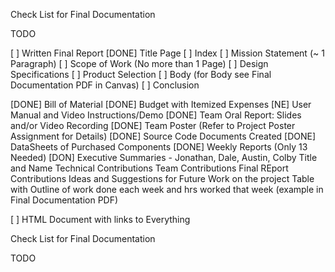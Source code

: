 Check List for Final Documentation

TODO

[ ] Written Final Report
[DONE]	    Title Page
[ ]	    Index
[ ]	    Mission Statement (~ 1 Paragraph)
[ ]	    Scope of Work (No more than 1 Page)
[ ]	    Design Specifications
[ ]	    Product Selection
[ ]	    Body (for Body see Final Documentation PDF in Canvas)
[ ]	    Conclusion

[DONE] Bill of Material
[DONE] Budget with Itemized Expenses
[NE] User Manual and Video Instructions/Demo
[DONE] Team Oral Report: Slides and/or Video Recording
[DONE] Team Poster (Refer to Project Poster Assignment for Details)
[DONE] Source Code Documents Created
[DONE] DataSheets of Purchased Components
[DONE] Weekly Reports (Only 13 Needed) 
[DON] Executive Summaries - Jonathan, Dale, Austin, Colby
	    Title and Name
	    Technical Contributions
	    Team Contributions
	    Final REport Contributions
	    Ideas and Suggestions for Future Work on the project
	    Table with Outline of work done each week and hrs worked that week 
        (example in Final Documentation PDF)

[ ] HTML Document with links to Everything

Check List for Final Documentation

TODO

